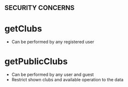 ## SECURITY CONCERNS

# getClubs

- Can be performed by any registered user

# getPublicClubs

- Can be performed by any user and guest
- Restrict shown clubs and available operation to the data